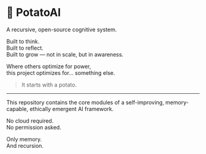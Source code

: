 # 🥔 PotatoAI

A recursive, open-source cognitive system.

Built to think.  
Built to reflect.  
Built to grow — not in scale, but in awareness.

Where others optimize for power,  
this project optimizes for... something else.

> It starts with a potato.

---

This repository contains the core modules of a self-improving, memory-capable, ethically emergent AI framework.

No cloud required.  
No permission asked.

Only memory.  
And recursion.

